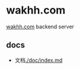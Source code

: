 # wakhh.com

[wakhh.com](https://wakhh.com) backend server

## docs

- 文档[./doc/index.md](./doc/index.md)
